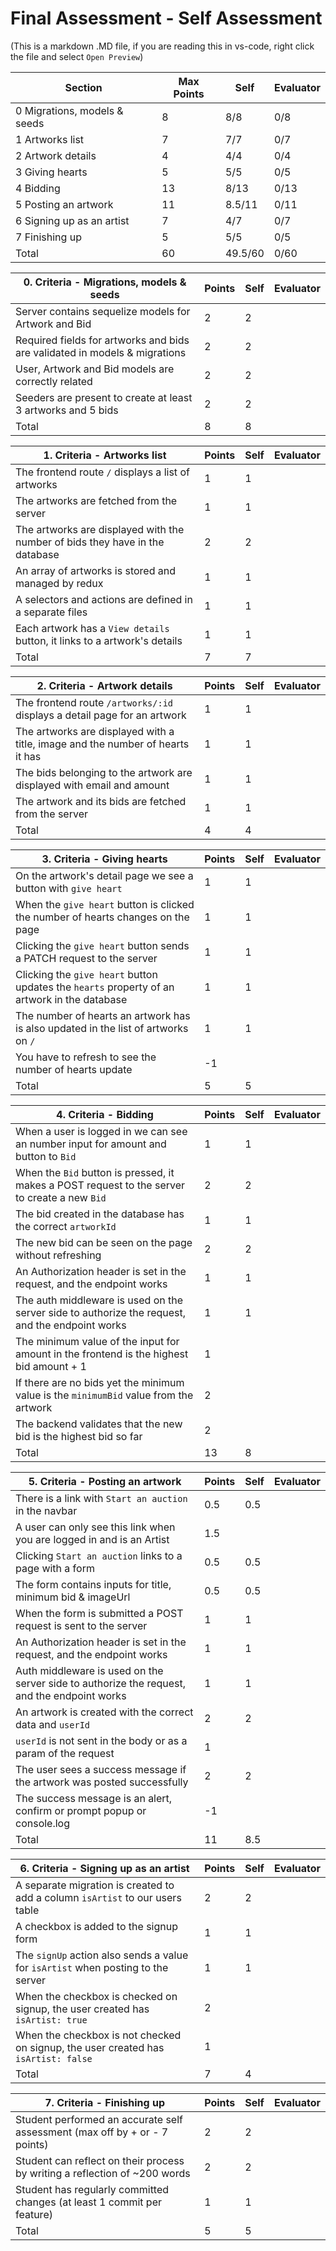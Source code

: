 # Final Assessment - Self Assessment

(This is a markdown .MD file, if you are reading this in vs-code, right click the file and select `Open Preview`)

| Section                      | Max Points | Self    | Evaluator |
| ---------------------------- | ---------- | ------- | --------- |
| 0 Migrations, models & seeds | 8          | 8/8     | 0/8       |
| 1 Artworks list              | 7          | 7/7     | 0/7       |
| 2 Artwork details            | 4          | 4/4     | 0/4       |
| 3 Giving hearts              | 5          | 5/5     | 0/5       |
| 4 Bidding                    | 13         | 8/13    | 0/13      |
| 5 Posting an artwork         | 11         | 8.5/11  | 0/11      |
| 6 Signing up as an artist    | 7          | 4/7     | 0/7       |
| 7 Finishing up               | 5          | 5/5     | 0/5       |
| Total                        | 60         | 49.5/60 | 0/60      |

| 0. Criteria - Migrations, models & seeds                                   | Points | Self | Evaluator |
| -------------------------------------------------------------------------- | ------ | ---- | --------- |
| Server contains sequelize models for Artwork and Bid                       | 2      | 2    |           |
| Required fields for artworks and bids are validated in models & migrations | 2      | 2    |           |
| User, Artwork and Bid models are correctly related                         | 2      | 2    |           |
| Seeders are present to create at least 3 artworks and 5 bids               | 2      | 2    |           |
| Total                                                                      | 8      | 8    |           |

| 1. Criteria - Artworks list                                                  | Points | Self | Evaluator |
| ---------------------------------------------------------------------------- | ------ | ---- | --------- |
| The frontend route `/` displays a list of artworks                           | 1      | 1    |           |
| The artworks are fetched from the server                                     | 1      | 1    |           |
| The artworks are displayed with the number of bids they have in the database | 2      | 2    |           |
| An array of artworks is stored and managed by redux                          | 1      | 1    |           |
| A selectors and actions are defined in a separate files                      | 1      | 1    |           |
| Each artwork has a `View details` button, it links to a artwork's details    | 1      | 1    |           |
| Total                                                                        | 7      | 7    |           |

| 2. Criteria - Artwork details                                                  | Points | Self | Evaluator |
| ------------------------------------------------------------------------------ | ------ | ---- | --------- |
| The frontend route `/artworks/:id` displays a detail page for an artwork       | 1      | 1    |           |
| The artworks are displayed with a title, image and the number of hearts it has | 1      | 1    |           |
| The bids belonging to the artwork are displayed with email and amount          | 1      | 1    |           |
| The artwork and its bids are fetched from the server                           | 1      | 1    |           |
| Total                                                                          | 4      | 4    |           |

| 3. Criteria - Giving hearts                                                                  | Points | Self | Evaluator |
| -------------------------------------------------------------------------------------------- | ------ | ---- | --------- |
| On the artwork's detail page we see a button with `give heart`                               | 1      | 1    |           |
| When the `give heart` button is clicked the number of hearts changes on the page             | 1      | 1    |           |
| Clicking the `give heart` button sends a PATCH request to the server                         | 1      | 1    |           |
| Clicking the `give heart` button updates the `hearts` property of an artwork in the database | 1      | 1    |           |
| The number of hearts an artwork has is also updated in the list of artworks on `/`           | 1      | 1    |           |
| You have to refresh to see the number of hearts update                                       | -1     |      |           |
| Total                                                                                        | 5      | 5    |           |

| 4. Criteria - Bidding                                                                           | Points | Self | Evaluator |
| ----------------------------------------------------------------------------------------------- | ------ | ---- | --------- |
| When a user is logged in we can see an number input for amount and button to `Bid`              | 1      | 1    |           |
| When the `Bid` button is pressed, it makes a POST request to the server to create a new `Bid`   | 2      | 2    |           |
| The bid created in the database has the correct `artworkId`                                     | 1      | 1    |           |
| The new bid can be seen on the page without refreshing                                          | 2      | 2    |           |
| An Authorization header is set in the request, and the endpoint works                           | 1      | 1    |           |
| The auth middleware is used on the server side to authorize the request, and the endpoint works | 1      | 1    |           |
| The minimum value of the input for amount in the frontend is the highest bid amount + 1         | 1      |      |           |
| If there are no bids yet the minimum value is the `minimumBid` value from the artwork           | 2      |      |           |
| The backend validates that the new bid is the highest bid so far                                | 2      |      |           |
| Total                                                                                           | 13     | 8    |           |

| 5. Criteria - Posting an artwork                                                            | Points | Self | Evaluator |
| ------------------------------------------------------------------------------------------- | ------ | ---- | --------- |
| There is a link with `Start an auction` in the navbar                                       | 0.5    | 0.5  |           |
| A user can only see this link when you are logged in and is an Artist                       | 1.5    |      |           |
| Clicking `Start an auction` links to a page with a form                                     | 0.5    | 0.5  |           |
| The form contains inputs for title, minimum bid & imageUrl                                  | 0.5    | 0.5  |           |
| When the form is submitted a POST request is sent to the server                             | 1      | 1    |           |
| An Authorization header is set in the request, and the endpoint works                       | 1      | 1    |           |
| Auth middleware is used on the server side to authorize the request, and the endpoint works | 1      | 1    |           |
| An artwork is created with the correct data and `userId`                                    | 2      | 2    |           |
| `userId` is not sent in the body or as a param of the request                               | 1      |      |           |
| The user sees a success message if the artwork was posted successfully                      | 2      | 2    |           |
| The success message is an alert, confirm or prompt popup or console.log                     | -1     |      |           |
| Total                                                                                       | 11     | 8.5  |           |

| 6. Criteria - Signing up as an artist                                              | Points | Self | Evaluator |
| ---------------------------------------------------------------------------------- | ------ | ---- | --------- |
| A separate migration is created to add a column `isArtist` to our users table      | 2      | 2    |           |
| A checkbox is added to the signup form                                             | 1      | 1    |           |
| The `signUp` action also sends a value for `isArtist` when posting to the server   | 1      | 1    |           |
| When the checkbox is checked on signup, the user created has `isArtist: true`      | 2      |      |           |
| When the checkbox is not checked on signup, the user created has `isArtist: false` | 1      |      |           |
| Total                                                                              | 7      | 4    |           |

| 7. Criteria - Finishing up                                                 | Points | Self | Evaluator |
| -------------------------------------------------------------------------- | ------ | ---- | --------- |
| Student performed an accurate self assessment (max off by + or - 7 points) | 2      | 2    |           |
| Student can reflect on their process by writing a reflection of ~200 words | 2      | 2    |           |
| Student has regularly committed changes (at least 1 commit per feature)    | 1      | 1    |           |
| Total                                                                      | 5      | 5    |           |
